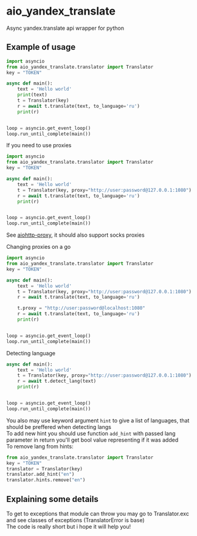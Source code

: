 # aio_yandex_translate

Async yandex.translate api wrapper for python

## Example of usage

```python
import asyncio
from aio_yandex_translate.translator import Translator
key = "TOKEN"

async def main():
    text = 'Hello world'
    print(text)
    t = Translator(key)
    r = await t.translate(text, to_language='ru')
    print(r)


loop = asyncio.get_event_loop()
loop.run_until_complete(main())
```

If you need to use proxies

```python
import asyncio
from aio_yandex_translate.translator import Translator
key = "TOKEN"

async def main():
    text = 'Hello world'
    t = Translator(key, proxy="http://user:password@127.0.0.1:1080")
    r = await t.translate(text, to_language='ru')
    print(r)


loop = asyncio.get_event_loop()
loop.run_until_complete(main())
```

See [aiohttp-proxy](https://pypi.org/project/aiohttp-proxy/), it should also support socks proxies

Changing proxies on a go

```python
import asyncio
from aio_yandex_translate.translator import Translator
key = "TOKEN"

async def main():
    text = 'Hello world'
    t = Translator(key, proxy="http://user:password@127.0.0.1:1080")
    r = await t.translate(text, to_language='ru')

    t.proxy = "http://user:password@localhost:1080"
    r = await t.translate(text, to_language='ru')
    print(r)


loop = asyncio.get_event_loop()
loop.run_until_complete(main())
```

Detecting language

```python
async def main():
    text = 'Hello world'
    t = Translator(key, proxy="http://user:password@127.0.0.1:1080")
    r = await t.detect_lang(text)
    print(r)


loop = asyncio.get_event_loop()
loop.run_until_complete(main())
```

You also may use keyword argument `hint` to give a list of languages, that should be preffered when detecting langs  
To add new hint you should use function `add_hint` with passed lang parameter 
in return you'll get bool value representing if it was added  
To remove lang from hints:

```python
from aio_yandex_translate.translator import Translator
key = "TOKEN"
translator = Translator(key)
translator.add_hint("en")
translator.hints.remove("en")
```

## Explaining some details
To get to exceptions that module can throw you may go
to Translator.exc and see classes of exceptions (TranslatorError is base)  
The code is really short but i hope it will help you!